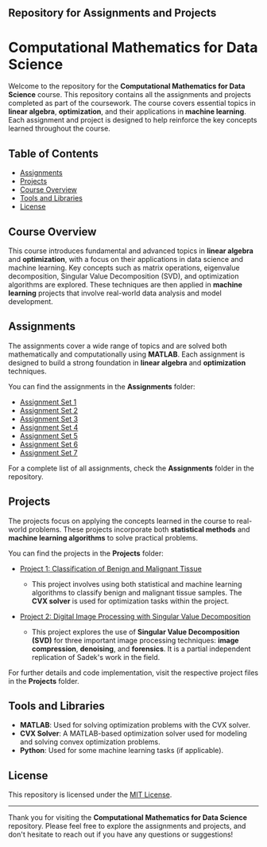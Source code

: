 ## Repository for Assignments and Projects

# Computational Mathematics for Data Science

Welcome to the repository for the **Computational Mathematics for Data Science** course. This repository contains all the assignments and projects completed as part of the coursework. The course covers essential topics in **linear algebra**, **optimization**, and their applications in **machine learning**. Each assignment and project is designed to help reinforce the key concepts learned throughout the course.

## Table of Contents

- [Assignments](#assignments)
- [Projects](#projects)
- [Course Overview](#course-overview)
- [Tools and Libraries](#tools-and-libraries)
- [License](#license)

## Course Overview

This course introduces fundamental and advanced topics in **linear algebra** and **optimization**, with a focus on their applications in data science and machine learning. Key concepts such as matrix operations, eigenvalue decomposition, Singular Value Decomposition (SVD), and optimization algorithms are explored. These techniques are then applied in **machine learning** projects that involve real-world data analysis and model development.

## Assignments

The assignments cover a wide range of topics and are solved both mathematically and computationally using **MATLAB**. Each assignment is designed to build a strong foundation in **linear algebra** and **optimization** techniques.

You can find the assignments in the **Assignments** folder:

- [Assignment Set 1](https://github.com/sijuswamy/ks_siju_CB.AI.R4CEN24003_Computational-Mathematics-for-DataScience/blob/main/assets/pdfs/Assignment_Set-1(1-10)_CB.AI.R4CEN24003.pdf)
- [Assignment Set 2](assignments/assignment2.md)
- [Assignment Set 3](assignments/assignment3.md)
- [Assignment Set 4](assignments/assignment4.md)
- [Assignment Set 5](assignments/assignment5.md)
- [Assignment Set 6](assignments/assignment6.md)
- [Assignment Set 7](assignments/assignment7.md)

For a complete list of all assignments, check the **Assignments** folder in the repository.

## Projects

The projects focus on applying the concepts learned in the course to real-world problems. These projects incorporate both **statistical methods** and **machine learning algorithms** to solve practical problems.

You can find the projects in the **Projects** folder:

- [Project 1: Classification of Benign and Malignant Tissue](projects/project1.md)
  - This project involves using both statistical and machine learning algorithms to classify benign and malignant tissue samples. The **CVX solver** is used for optimization tasks within the project.
  
- [Project 2: Digital Image Processing with Singular Value Decomposition](projects/project2.md)
  - This project explores the use of **Singular Value Decomposition (SVD)** for three important image processing techniques: **image compression**, **denoising**, and **forensics**. It is a partial independent replication of Sadek's work in the field.

For further details and code implementation, visit the respective project files in the **Projects** folder.

## Tools and Libraries

- **MATLAB**: Used for solving optimization problems with the CVX solver.
- **CVX Solver**: A MATLAB-based optimization solver used for modeling and solving convex optimization problems.
- **Python**: Used for some machine learning tasks (if applicable).

## License

This repository is licensed under the [MIT License](LICENSE).

---

Thank you for visiting the **Computational Mathematics for Data Science** repository. Please feel free to explore the assignments and projects, and don't hesitate to reach out if you have any questions or suggestions!

